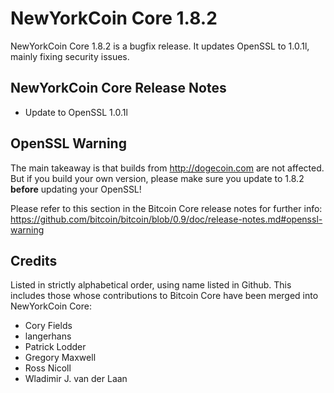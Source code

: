 # NewYorkCoin Core 1.8.2

NewYorkCoin Core 1.8.2 is a bugfix release. It updates OpenSSL to 1.0.1l, mainly fixing security issues.

## NewYorkCoin Core Release Notes

* Update to OpenSSL 1.0.1l


## OpenSSL Warning

The main takeaway is that builds from http://dogecoin.com are not affected. But if you build your own version,
please make sure you update to 1.8.2 **before** updating your OpenSSL!

Please refer to this section in the Bitcoin Core release notes for further info: https://github.com/bitcoin/bitcoin/blob/0.9/doc/release-notes.md#openssl-warning


## Credits

Listed in strictly alphabetical order, using name listed in Github. This
includes those whose contributions to Bitcoin Core have been merged
into NewYorkCoin Core:

* Cory Fields
* langerhans
* Patrick Lodder
* Gregory Maxwell
* Ross Nicoll
* Wladimir J. van der Laan
